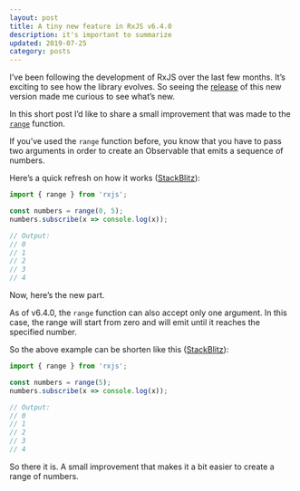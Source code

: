```yaml
---
layout: post
title: A tiny new feature in RxJS v6.4.0
description: it's important to summarize
updated: 2019-07-25
category: posts
---
```


I’ve been following the development of RxJS over the last few months. It’s exciting to see how the library evolves. So seeing the [release](https://github.com/ReactiveX/rxjs/blob/master/CHANGELOG.md#640-2019-01-30) of this new version made me curious to see what’s new.

In this short post I’d like to share a small improvement that was made to the [`range`](https://rxjs.dev/api/index/function/range) function.

If you’ve used the `range` function before, you know that you have to pass two arguments in order to create an Observable that emits a sequence of numbers.

Here’s a quick refresh on how it works ([StackBlitz](https://stackblitz.com/edit/range-two-arguments?devtoolsheight=60)):

```ts
import { range } from 'rxjs';

const numbers = range(0, 5);
numbers.subscribe(x => console.log(x));

// Output:
// 0
// 1
// 2
// 3
// 4
```

Now, here’s the new part.

As of v6.4.0, the `range` function can also accept only one argument. In this case, the range will start from zero and will emit until it reaches the specified number.

So the above example can be shorten like this ([StackBlitz](https://stackblitz.com/edit/range-one-argument?devtoolsheight=60)):

```ts
import { range } from 'rxjs';

const numbers = range(5);
numbers.subscribe(x => console.log(x));

// Output:
// 0
// 1
// 2
// 3
// 4
```

So there it is. A small improvement that makes it a bit easier to create a range of numbers.
